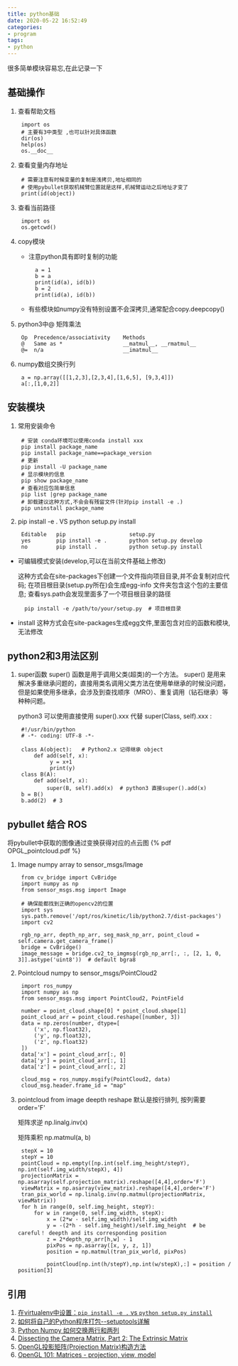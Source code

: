 ```yaml
---
title: python基础
date: 2020-05-22 16:52:49
categories:
- program
tags:
- python
---
```


很多简单模块容易忘,在此记录一下

## 基础操作

1. 查看帮助文档

        import os
        # 主要有3中类型 ,也可以针对具体函数
        dir(os)
        help(os) 
        os.__doc__
2. 查看变量内存地址

        # 需要注意有时候变量的复制是浅拷贝,地址相同的
        # 使用pybullet获取机械臂位置就是这样,机械臂运动之后地址才变了
        print(id(object))
3. 查看当前路径

        import os
        os.getcwd()
4. copy模块

	- 注意python具有即时复制的功能

			a = 1
			b = a
			print(id(a), id(b))
			b = 2
			print(id(a), id(b))

	- 有些模块如numpy没有特别设置不会深拷贝,通常配合copy.deepcopy()

5. python3中@
	矩阵乘法

		Op	Precedence/associativity	Methods
		@	Same as *					__matmul__, __rmatmul__
		@=	n/a							__imatmul__

6. numpy数组交换行列
    
        a = np.array([[1,2,3],[2,3,4],[1,6,5], [9,3,4]])
        a[:,[1,0,2]]
     		

## 安装模块

1. 常用安装命令

        # 安装 conda环境可以使用conda install xxx
        pip install package_name
        pip install package_name==package_version
        # 更新
        pip install -U package_name
        # 显示模块的信息
        pip show package_name
        # 查看对应包简单信息
        pip list |grep package_name
        # 卸载建议这种方式,不会会有残留文件(针对pip install -e .)
        pip uninstall package_name  

2. pip install -e . VS python setup.py install

        Editable   pip                    setup.py
        yes        pip install -e .       python setup.py develop    
        no         pip install .          python setup.py install   

- 可编辑模式安装(develop,可以在当前文件基础上修改)
  
  这种方式会在site-packages下创建一个文件指向项目目录,并不会复制对应代码;
  在项目根目录(setup.py所在)会生成egg-info 文件夹包含这个包的主要信息;
  查看sys.path会发现里面多了一个项目根目录的路径
  
        pip install -e /path/to/your/setup.py  # 项目根目录                  
- install 这种方式会在site-packages生成egg文件,里面包含对应的函数和模块,无法修改

## python2和3用法区别
1. super函数
    super() 函数是用于调用父类(超类)的一个方法。
    super() 是用来解决多重继承问题的，直接用类名调用父类方法在使用单继承的时候没问题，但是如果使用多继承，会涉及到查找顺序（MRO）、重复调用（钻石继承）等种种问题。
    
    python3 可以使用直接使用 super().xxx 代替 super(Class, self).xxx :
    
        #!/usr/bin/python
        # -*- coding: UTF-8 -*-
         
        class A(object):   # Python2.x 记得继承 object
            def add(self, x):
                 y = x+1
                 print(y)
        class B(A):
            def add(self, x):
                super(B, self).add(x)  # python3 直接super().add(x)
        b = B()
        b.add(2)  # 3

## pybullet 结合 ROS
将pybullet中获取的图像通过变换获得对应的点云图
{% pdf OPGL_pointcloud.pdf %}
1. Image  numpy array to sensor_msgs/Image
        
        from cv_bridge import CvBridge
        import numpy as np
        from sensor_msgs.msg import Image
        
        # 确保能都找到正确的opencv2的位置
        import sys
        sys.path.remove('/opt/ros/kinetic/lib/python2.7/dist-packages')
        import cv2
        
        rgb_np_arr, depth_np_arr, seg_mask_np_arr, point_cloud = self.camera.get_camera_frame()
        bridge = CvBridge()
        image_message = bridge.cv2_to_imgmsg(rgb_np_arr[:, :, [2, 1, 0, 3]].astype('uint8'))  # default bgra8
        
2. Pointcloud numpy to sensor_msgs/PointCloud2     
    
        import ros_numpy
        import numpy as np
        from sensor_msgs.msg import PointCloud2, PointField
        
        number = point_cloud.shape[0] * point_cloud.shape[1]
        point_cloud_arr = point_cloud.reshape([number, 3])
        data = np.zeros(number, dtype=[
            ('x', np.float32),
            ('y', np.float32),
            ('z', np.float32)
        ])
        data['x'] = point_cloud_arr[:, 0]
        data['y'] = point_cloud_arr[:, 1]
        data['z'] = point_cloud_arr[:, 2]

        cloud_msg = ros_numpy.msgify(PointCloud2, data)
        cloud_msg.header.frame_id = "map"
        
3. pointcloud from image deepth
    reshape 默认是按行排列, 按列需要order='F'
    
    矩阵求逆 np.linalg.inv(x)
    
    矩阵乘积 np.matmul(a, b)
        
        stepX = 10
        stepY = 10
        pointCloud = np.empty([np.int(self.img_height/stepY), np.int(self.img_width/stepX), 4])
        projectionMatrix = np.asarray(self.projection_matrix).reshape([4,4],order='F')
        viewMatrix = np.asarray(view_matrix).reshape([4,4],order='F')
        tran_pix_world = np.linalg.inv(np.matmul(projectionMatrix, viewMatrix))
        for h in range(0, self.img_height, stepY):
            for w in range(0, self.img_width, stepX):
                x = (2*w - self.img_width)/self.img_width
                y = -(2*h - self.img_height)/self.img_height  # be careful！ deepth and its corresponding position
                z = 2*depth_np_arr[h,w] - 1
                pixPos = np.asarray([x, y, z, 1])
                position = np.matmul(tran_pix_world, pixPos)

                pointCloud[np.int(h/stepY),np.int(w/stepX),:] = position / position[3]          

## 引用

1. [在virtualenv中设置：`pip install -e .` vs `python setup.py install`](https://www.jb51.cc/python/241778.html)
2. [如何将自己的Python程序打包--setuptools详解](https://www.jianshu.com/p/9a54e9f3e059)
3. [Python Numpy 如何交换两行和两列](https://blog.csdn.net/qq_35356840/article/details/88557912)
4. [Dissecting the Camera Matrix, Part 2: The Extrinsic Matrix](http://ksimek.github.io/2012/08/22/extrinsic/)
5. [OpenGL投影矩阵(Projection Matrix)构造方法](https://zhuanlan.zhihu.com/p/73034007)
6. [OpenGL 101: Matrices - projection, view, model](https://solarianprogrammer.com/2013/05/22/opengl-101-matrices-projection-view-model/)

